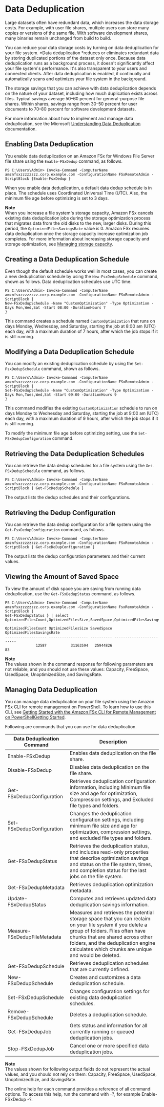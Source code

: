 # Data Deduplication<a name="using-data-dedup"></a>

Large datasets often have redundant data, which increases the data storage costs\. For example, with user file shares, multiple users can store many copies or versions of the same file\. With software development shares, many binaries remain unchanged from build to build\. 

You can reduce your data storage costs by turning on data deduplication for your file system\. *Data deduplication *reduces or eliminates redundant data by storing duplicated portions of the dataset only once\. Because data deduplication runs as a background process, it doesn't significantly affect your file system's performance\. It's also transparent to your users and connected clients\. After data deduplication is enabled, it continually and automatically scans and optimizes your file system in the background\.

The storage savings that you can achieve with data deduplication depends on the nature of your dataset, including how much duplication exists across files\. Typical savings average 50–60 percent for general\-purpose file shares\. Within shares, savings range from 30–50 percent for user documents to 70–80 percent for software development datasets\.

For more information about how to implement and manage data deduplication, see the Microsoft [Understanding Data Deduplication](https://docs.microsoft.com/en-us/windows-server/storage/data-deduplication/understand) documentation\.

## Enabling Data Deduplication<a name="enable-dedup"></a>

You enable data deduplication on an Amazon FSx for Windows File Server file share using the `Enable-FSxDedup` command, as follows\.

```
PS C:\Users\Admin> Invoke-Command -ComputerName amznfsxzzzzzzzz.corp.example.com -ConfigurationName FSxRemoteAdmin -ScriptBlock {Enable-FsxDedup }
```

When you enable data deduplication, a default data dedup schedule is in place\. The schedule uses Coordinated Universal Time \(UTC\)\. Also, the minimum file age before optimizing is set to 3 days\.

**Note**  
When you increase a file system's storage capacity, Amazon FSx cancels existing data deduplication jobs during the storage optimization process that migrates data from the old disks to the new, larger disks\. During this period, the `OptimizedFilesSavingsRate` value is 0\. Amazon FSx resumes data deduplication once the storage capacity increase optimization job completes\. For more information about increasing storage capacity and storage optimization, see [Managing storage capacity](managing-storage-capacity.md)\.

## Creating a Data Deduplication Schedule<a name="new-dedup-sched"></a>

Even though the default schedule works well in most cases, you can create a new deduplication schedule by using the `New-FsxDedupSchedule` command, shown as follows\. Data deduplication schedules use UTC time\.

```
PS C:\Users\Admin> Invoke-Command -ComputerName amznfsxzzzzzzzz.corp.example.com -ConfigurationName FSxRemoteAdmin -ScriptBlock {   
New-FSxDedupSchedule -Name "CustomOptimization" -Type Optimization -Days Mon,Wed,Sat -Start 08:00 -DurationHours 7
}
```

 This command creates a schedule named `CustomOptimization` that runs on days Monday, Wednesday, and Saturday, starting the job at 8:00 am \(UTC\) each day, with a maximum duration of 7 hours, after which the job stops if it is still running\.

## Modifying a Data Deduplication Schedule<a name="set-dedup-sched"></a>

You can modify an existing deduplication schedule by using the `Set-FsxDedupSchedule` command, shown as follows\.

```
PS C:\Users\Admin> Invoke-Command -ComputerName amznfsxzzzzzzzz.corp.example.com -ConfigurationName FSxRemoteAdmin -ScriptBlock {   
Set-FSxDedupSchedule -Name "CustomOptimization" -Type Optimization -Days Mon,Tues,Wed,Sat -Start 09:00 -DurationHours 9
}
```

 This command modifies the existing `CustomOptimization` schedule to run on days Monday to Wednesday and Saturday, starting the job at 9:00 am \(UTC\) each day, with a maximum duration of 9 hours, after which the job stops if it is still running\. 

 To modify the minimum file age before optimizing setting, use the `Set-FSxDedupConfiguration` command\. 

## Retrieving the Data Deduplication Schedules<a name="get-dedup-sched"></a>

You can retrieve the data dedup schedules for a file system using the `Get-FSxDedupSchedule` command, as follows\.

```
PS C:\Users\Admin> Invoke-Command -ComputerName amznfsxzzzzzzzz.corp.example.com -ConfigurationName FSxRemoteAdmin -ScriptBlock { Get-FSxDedupSchedule }
```

The output lists the dedup schedules and their configurations\.

## Retrieving the Dedup Configuration<a name="get-dedup-config"></a>

You can retrieve the data dedup configuration for a file system using the `Get-FsxDedupConfiguration` command, as follows\.

```
PS C:\Users\Admin> Invoke-Command -ComputerName amznfsxzzzzzzzz.corp.example.com -ConfigurationName FSxRemoteAdmin -ScriptBlock { Get-FsxDeDupConfiguration }
```

The output lists the dedup configuration parameters and their current values\.

## Viewing the Amount of Saved Space<a name="get-dedup-status"></a>

To view the amount of disk space you are saving from running data deduplication, use the `Get-FSxDedupStatus` command, as follows\.

```
PS C:\Users\Admin> Invoke-Command -ComputerName amznfsxzzzzzzzz.corp.example.com -ConfigurationName FsxRemoteAdmin -ScriptBlock { 
Get-FSxDedupStatus } | select OptimizedFilesCount,OptimizedFilesSize,SavedSpace,OptimizedFilesSavingsRate

OptimizedFilesCount OptimizedFilesSize SavedSpace OptimizedFilesSavingsRate
------------------- ------------------ ---------- -------------------------
              12587           31163594   25944826                        83
```

**Note**  
The values shown in the command response for following parameters are not reliable, and you should not use these values: Capacity, FreeSpace, UsedSpace, UnoptimizedSize, and SavingsRate\.

## Managing Data Deduplication<a name="managing-data-dedup"></a>

You can manage data deduplication on your file system using the Amazon FSx CLI for remote management on PowerShell\. To learn how to use this CLI, see [Getting Started with the Amazon FSx CLI for Remote Management on PowerShellGetting Started](remote-pwrshell.md)\. 

Following are commands that you can use for data deduplication\. 


| Data Deduplication Command | Description | 
| --- | --- | 
|  Enable\-FSxDedup  |  Enables data deduplication on the file share\.  | 
|  Disable\-FSxDedup  |  Disables data deduplication on the file share\.  | 
|  Get\-FSxDedupConfiguration  |  Retrieves deduplication configuration information, including Minimum file size and age for optimization, Compression settings, and Excluded file types and folders\.  | 
| Set\-FSxDedupConfiguration | Changes the deduplication configuration settings, including minimum file size and age for optimization, compression settings, and excluded file types and folders\. | 
| Get\-FSxDedupStatus |  Retrieves the deduplication status, and includes read\-only properties that describe optimization savings and status on the file system, times, and completion status for the last jobs on the file system\.  | 
| Get\-FSxDedupMetadata | Retrieves deduplication optimization metadata\. | 
| Update\-FSxDedupStatus | Computes and retrieves updated data deduplication savings information\. | 
| Measure\-FSxDedupFileMetadata | Measures and retrieves the potential storage space that you can reclaim on your file system if you delete a group of folders\. Files often have chunks that are shared across other folders, and the deduplication engine calculates which chunks are unique and would be deleted\. | 
| Get\-FSxDedupSchedule | Retrieves deduplication schedules that are currently defined\. | 
| New\-FSxDedupSchedule | Creates and customizes a data deduplication schedule\. | 
| Set\-FSxDedupSchedule | Changes configuration settings for existing data deduplication schedules\. | 
| Remove\-FSxDedupSchedule | Deletes a deduplication schedule\. | 
| Get\-FSxDedupJob | Gets status and information for all currently running or queued deduplication jobs\. | 
| Stop\-FSxDedupJob | Cancel one or more specified data deduplication jobs\. | 

**Note**  
The values shown for following output fields do not represent the actual values, and you should not rely on them: Capacity, FreeSpace, UsedSpace, UnoptimizedSize, and SavingsRate\.

The online help for each command provides a reference of all command options\. To access this help, run the command with \-?, for example Enable\-FSxDedup \-?\. 